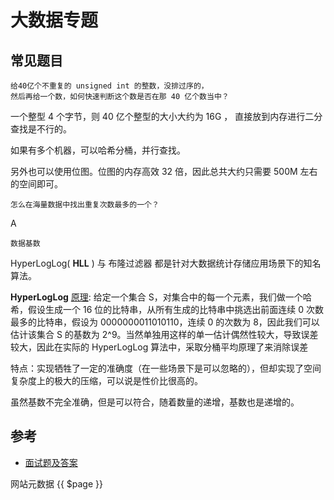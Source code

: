 # 大数据专题

## 常见题目

    给40亿个不重复的 unsigned int 的整数，没排过序的，
    然后再给一个数，如何快速判断这个数是否在那 40 亿个数当中？

一个整型 4 个字节，则 40 亿个整型的大小大约为 16G ， 直接放到内存进行二分查找是不行的。

如果有多个机器，可以哈希分桶，并行查找。

另外也可以使用位图。位图的内存高效 32 倍，因此总共大约只需要 500M 左右的空间即可。

    怎么在海量数据中找出重复次数最多的一个？

A

    数据基数

HyperLogLog( **HLL** ) 与 布隆过滤器 都是针对大数据统计存储应用场景下的知名算法。

**HyperLogLog**
[原理](https://blockchain.iethpay.com/hyperloglog-theory.html): 给定一个集合 S，对集合中的每一个元素，我们做一个哈希，假设生成一个 16 位的比特串，从所有生成的比特串中挑选出前面连续 0 次数最多的比特串，假设为 0000000011010110，连续 0 的次数为 8，因此我们可以估计该集合 S 的基数为 2^9。当然单独用这样的单一估计偶然性较大，导致误差较大，因此在实际的 HyperLogLog 算法中，采取分桶平均原理了来消除误差

特点：实现牺牲了一定的准确度（在一些场景下是可以忽略的），但却实现了空间复杂度上的极大的压缩，可以说是性价比很高的。

虽然基数不完全准确，但是可以符合，随着数量的递增，基数也是递增的。

## 参考

- [面试题及答案](https://github.com/lengyue1024/BAT_interviews/blob/master/%E5%A4%A7%E6%95%B0%E6%8D%AE%E9%9D%A2%E8%AF%95%E9%A2%98%E5%8F%8A%E7%AD%94%E6%A1%88.md)

网站元数据
{{ $page }}
